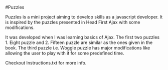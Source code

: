 #Puzzles

Puzzles is a mini project aiming to develop skills as a javascript developer. It is inspired by the puzzles presented in Head First Ajax with some modifications.

It was developed when I was learning basics of Ajax. The first two puzzles 1. Eight puzzle and 2. Fifteen puzzle are similar as the ones given in the book. The third puzzle i.e. Woggle puzzle has major modifications like allowing the user to play with it for some predefined time.

Checkout Instructions.txt for more info.